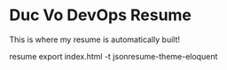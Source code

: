 # Duc Vo DevOps Resume
This is where my resume is automatically built!

resume export index.html -t jsonresume-theme-eloquent
